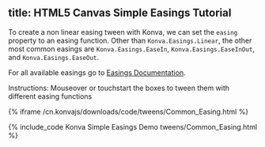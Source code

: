 title: HTML5 Canvas Simple Easings Tutorial
---

To create a non linear easing tween with Konva, we can set the `easing`
property to an easing function.  Other than `Konva.Easings.Linear`,
the other most common easings are `Konva.Easings.EaseIn`,
`Konva.Easings.EaseInOut`, and `Konva.Easings.EaseOut`.

For all available easings go to [Easings Documentation](/cn.konvajs/api/Konva.Easing.html).

Instructions: Mouseover or touchstart the boxes to tween them with different easing functions

{% iframe /cn.konvajs/downloads/code/tweens/Common_Easing.html %}

{% include_code Konva Simple Easings Demo tweens/Common_Easing.html %}
